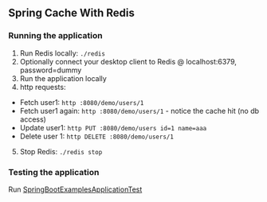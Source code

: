## Spring Cache With Redis

### Running the application

1. Run Redis locally: `./redis`
2. Optionally connect your desktop client to Redis @ localhost:6379, password=dummy
3. Run the application locally
4. http requests:

* Fetch user1: `http :8080/demo/users/1`
* Fetch user1 again: `http :8080/demo/users/1` - notice the cache hit (no db access)
* Update user1: `http PUT :8080/demo/users id=1 name=aaa`
* Delete user 1: `http DELETE :8080/demo/users/1`

5. Stop Redis: `./redis stop`

### Testing the application

Run [SpringBootExamplesApplicationTest](src/test/java/com/att/training/springboot/examples/SpringBootExamplesApplicationTest.java)
